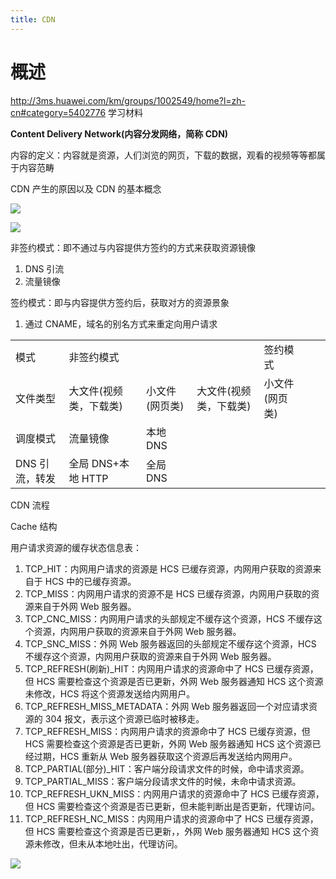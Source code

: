 ```yaml
---
title: CDN
---
```


# 概述

http://3ms.huawei.com/km/groups/1002549/home?l=zh-cn#category=5402776 学习材料

**Content Delivery Network(内容分发网络，简称 CDN)**

内容的定义：内容就是资源，人们浏览的网页，下载的数据，观看的视频等等都属于内容范畴

CDN 产生的原因以及 CDN 的基本概念

![](https://notes-learning.oss-cn-beijing.aliyuncs.com/yiw4sk/1616130888007-9f69ee92-f49a-47b2-981d-de386691f4b4.jpeg)

![](https://notes-learning.oss-cn-beijing.aliyuncs.com/yiw4sk/1616130887987-dbdd175d-b52c-42e6-93b4-dfb190aa09d2.jpeg)

非签约模式：即不通过与内容提供方签约的方式来获取资源镜像

1. DNS 引流
2. 流量镜像

签约模式：即与内容提供方签约后，获取对方的资源景象

1. 通过 CNAME，域名的别名方式来重定向用户请求

|                |                        |                |                        |                |     |     |
| -------------- | ---------------------- | -------------- | ---------------------- | -------------- | --- | --- |
| 模式           | 非签约模式             |                |                        | 签约模式       |     |     |
| 文件类型       | 大文件(视频类，下载类) | 小文件(网页类) | 大文件(视频类，下载类) | 小文件(网页类) |     |     |
| 调度模式       | 流量镜像               | 本地 DNS       |
| DNS 引流，转发 | 全局 DNS+本地 HTTP     | 全局 DNS       |                        |                |

CDN 流程

Cache 结构

用户请求资源的缓存状态信息表：

1. TCP_HIT：内网用户请求的资源是 HCS 已缓存资源，内网用户获取的资源来自于 HCS 中的已缓存资源。
2. TCP_MISS：内网用户请求的资源不是 HCS 已缓存资源，内网用户获取的资源来自于外网 Web 服务器。
3. TCP_CNC_MISS：内网用户请求的头部规定不缓存这个资源，HCS 不缓存这个资源，内网用户获取的资源来自于外网 Web 服务器。
4. TCP_SNC_MISS：外网 Web 服务器返回的头部规定不缓存这个资源，HCS 不缓存这个资源，内网用户获取的资源来自于外网 Web 服务器。
5. TCP_REFRESH(刷新)\_HIT：内网用户请求的资源命中了 HCS 已缓存资源，但 HCS 需要检查这个资源是否已更新，外网 Web 服务器通知 HCS 这个资源未修改，HCS 将这个资源发送给内网用户。
6. TCP_REFRESH_MISS_METADATA：外网 Web 服务器返回一个对应请求资源的 304 报文，表示这个资源已临时被移走。
7. TCP_REFRESH_MISS：内网用户请求的资源命中了 HCS 已缓存资源，但 HCS 需要检查这个资源是否已更新，外网 Web 服务器通知 HCS 这个资源已经过期，HCS 重新从 Web 服务器获取这个资源后再发送给内网用户。
8. TCP_PARTIAL(部分)\_HIT：客户端分段请求文件的时候，命中请求资源。
9. TCP_PARTIAL_MISS：客户端分段请求文件的时候，未命中请求资源。
10. TCP_REFRESH_UKN_MISS：内网用户请求的资源命中了 HCS 已缓存资源，但 HCS 需要检查这个资源是否已更新，但未能判断出是否更新，代理访问。
11. TCP_REFRESH_NC_MISS：内网用户请求的资源命中了 HCS 已缓存资源，但 HCS 需要检查这个资源是否已更新，，外网 Web 服务器通知 HCS 这个资源未修改，但未从本地吐出，代理访问。

![](https://notes-learning.oss-cn-beijing.aliyuncs.com/yiw4sk/1616130887966-257146b0-91a9-4008-a239-adfa46ce58b9.jpeg)
